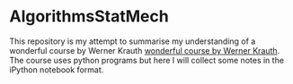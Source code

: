 # AlgorithmsStatMech

This repository is my attempt to summarise my understanding of a wonderful course by Werner Krauth [wonderful course by Werner Krauth](https://www.coursera.org/learn/statistical-mechanics/). The course uses python programs but here I will collect some notes in the iPython notebook format.
